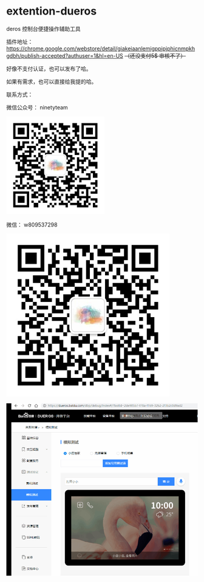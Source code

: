 # extention-dueros
deros 控制台便捷操作辅助工具

插件地址：https://chrome.google.com/webstore/detail/giakeiaanlemigppipjphicnmpkhgdbh/publish-accepted?authuser=1&hl=en-US
<del>（还没支付5$ 审核不了）</del>

好像不支付认证，也可以发布了哈。

如果有需求，也可以直接给我提的哈。

联系方式：

微信公众号： ninetyteam

!['使用方法'](public/qrcode_for_gh_275bb3e156a3_258.7476710a.jpg)  


微信： w809537298

!['微信'](public/wx.jpg)  



!['使用方法'](public/use.gif)  
